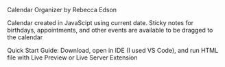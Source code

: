 Calendar Organizer by Rebecca Edson

Calendar created in JavaScipt using current date. Sticky notes for birthdays, appointments, and other events are available to be dragged to the calendar

Quick Start Guide: Download, open in IDE (I used VS Code), and run HTML file with Live Preview or Live Server Extension
